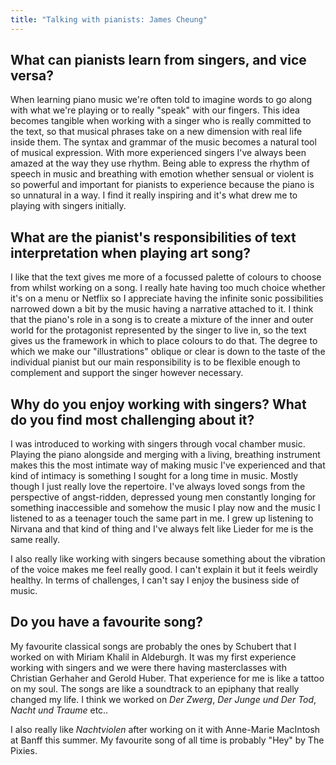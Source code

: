 ```yaml
---
title: "Talking with pianists: James Cheung"
---
```


## What can pianists learn from singers, and vice versa?

When learning piano music we're often told to imagine words to go along with what we're playing or to really "speak" with our fingers. This idea becomes tangible when working with a singer who is really committed to the text, so that musical phrases take on a new dimension with real life inside them. The syntax and grammar of the music becomes a natural tool of musical expression. With more experienced singers I've always been amazed at the way they use rhythm. Being able to express the rhythm of speech in music and breathing with emotion whether sensual or violent is so powerful and important for pianists to experience because the piano is so unnatural in a way. I find it really inspiring and it's what drew me to playing with singers initially. 

## What are the pianist's responsibilities of text interpretation when playing art song?

I like that the text gives me more of a focussed palette of colours to choose from whilst working on a song. I really hate having too much choice whether it's on a menu or Netflix so I appreciate having the infinite sonic possibilities narrowed down a bit by the music having a narrative attached to it. I think that the piano's role in a song is to create a mixture of the inner and outer world for the protagonist represented by the singer to live in, so the text gives us the framework in which to place colours to do that. The degree to which we make our "illustrations" oblique or clear is down to the taste of the individual pianist but our main responsibility is to be flexible enough to complement and support the singer however necessary. 

## Why do you enjoy working with singers? What do you find most challenging about it?

I was introduced to working with singers through vocal chamber music. Playing the piano alongside and merging with a living, breathing instrument makes this the most intimate way of making music I've experienced and that kind of intimacy is something I sought for a long time in music. Mostly though I just really love the repertoire. I've always loved songs from the perspective of angst-ridden, depressed young men constantly longing for something inaccessible and somehow the music I play now and the music I listened to as a teenager touch the same part in me. I grew up listening to Nirvana and that kind of thing and I've always felt like Lieder for me is the same really. 

I also really like working with singers because something about the vibration of the voice makes me feel really good. I can't explain it but it feels weirdly healthy. In terms of challenges, I can't say I enjoy the business side of music.

## Do you have a favourite song?

My favourite classical songs are probably the ones by Schubert that I worked on with Miriam Khalil in Aldeburgh. It was my first experience working with singers and we were there having masterclasses with Christian Gerhaher and Gerold Huber. That experience for me is like a tattoo on my soul. The songs are like a soundtrack to an epiphany that really changed my life. I think we worked on *Der Zwerg*, *Der Junge und Der Tod*, *Nacht und Traume* etc..

I also really like *Nachtviolen* after working on it with Anne-Marie MacIntosh at Banff this summer. My favourite song of all time is probably "Hey" by The Pixies. 
